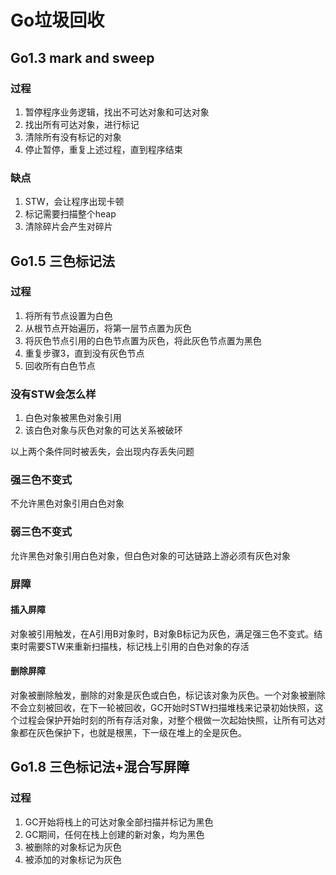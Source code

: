 # Go垃圾回收
## Go1.3 mark and sweep 
### 过程 
1. 暂停程序业务逻辑，找出不可达对象和可达对象
2. 找出所有可达对象，进行标记
3. 清除所有没有标记的对象
4. 停止暂停，重复上述过程，直到程序结束
### 缺点 
1. STW，会让程序出现卡顿
2. 标记需要扫描整个heap
3. 清除碎片会产生对碎片

## Go1.5 三色标记法
### 过程 
1. 将所有节点设置为白色
2. 从根节点开始遍历，将第一层节点置为灰色
3. 将灰色节点引用的白色节点置为灰色，将此灰色节点置为黑色
4. 重复步骤3，直到没有灰色节点
5. 回收所有白色节点
### 没有STW会怎么样
1. 白色对象被黑色对象引用
2. 该白色对象与灰色对象的可达关系被破环

以上两个条件同时被丢失，会出现内存丢失问题

### 强三色不变式
不允许黑色对象引用白色对象
### 弱三色不变式
允许黑色对象引用白色对象，但白色对象的可达链路上游必须有灰色对象
### 屏障
#### 插入屏障
对象被引用触发，在A引用B对象时，B对象B标记为灰色，满足强三色不变式。结束时需要STW来重新扫描栈，标记栈上引用的白色对象的存活
#### 删除屏障
对象被删除触发，删除的对象是灰色或白色，标记该对象为灰色。一个对象被删除不会立刻被回收，在下一轮被回收，GC开始时STW扫描堆栈来记录初始快照，这个过程会保护开始时刻的所有存活对象，对整个根做一次起始快照，让所有可达对象都在灰色保护下，也就是根黑，下一级在堆上的全是灰色。
## Go1.8 三色标记法+混合写屏障 
### 过程 
1. GC开始将栈上的可达对象全部扫描并标记为黑色
2. GC期间，任何在栈上创建的新对象，均为黑色
3. 被删除的对象标记为灰色
4. 被添加的对象标记为灰色
